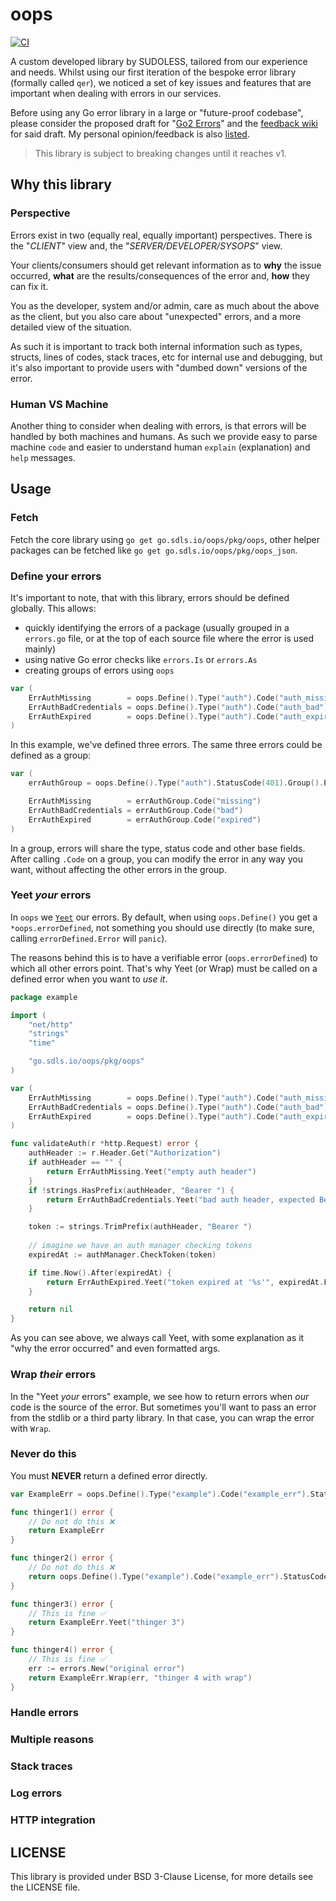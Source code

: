 # oops

[![CI](https://github.com/sudoless/oops/actions/workflows/ci.yaml/badge.svg)](https://github.com/sudoless/oops/actions/workflows/ci.yaml)

A custom developed library by SUDOLESS, tailored from our experience and needs.
Whilst using our first iteration of the bespoke error library (formally called `qer`), we noticed
a set of key issues and features that are important when dealing with errors in our services.

Before using any Go error library in a large or "future-proof codebase", please consider the proposed draft for
"[Go2 Errors](https://go.googlesource.com/proposal/+/master/design/go2draft.md)" and the
[feedback wiki](https://github.com/golang/go/wiki/Go2ErrorHandlingFeedback) for said draft. My personal opinion/feedback
is also [listed](https://gist.github.com/cpl/54ed073e20f03fb6f95257037d311420).

> This library is subject to breaking changes until it reaches v1.

## Why this library

### Perspective

Errors exist in two (equally real, equally important) perspectives. There is the "_CLIENT_" view and,
the "_SERVER/DEVELOPER/SYSOPS_" view.

Your clients/consumers should get relevant information as to **why**
the issue occurred, **what** are the results/consequences of the error and, **how** they can fix it.

You as the developer, system and/or admin, care as much about the above as the client, but you also care
about "unexpected" errors, and a more detailed view of the situation.

As such it is important to track  both internal information such as types, structs, lines of codes,
stack traces, etc for internal use and debugging, but it's also important to provide users with
"dumbed down" versions of the error.

### Human VS Machine

Another thing to consider when dealing with errors, is that errors will be handled by both machines and
humans. As such we provide easy to parse machine `code` and easier to understand human `explain`
(explanation) and `help` messages.

## Usage

### Fetch

Fetch the core library using `go get go.sdls.io/oops/pkg/oops`, other helper packages can be fetched like `go get go.sdls.io/oops/pkg/oops_json`.

### Define your errors

It's important to note, that with this library, errors should be defined globally. This allows:
- quickly identifying the errors of a package (usually grouped in a `errors.go` file, or at the top of each source file where the error is used mainly)
- using native Go error checks like `errors.Is` or `errors.As`
- creating groups of errors using `oops`

```go
var (
	ErrAuthMissing        = oops.Define().Type("auth").Code("auth_missing").StatusCode(401)
	ErrAuthBadCredentials = oops.Define().Type("auth").Code("auth_bad").StatusCode(401)
	ErrAuthExpired        = oops.Define().Type("auth").Code("auth_expired").StatusCode(401)
)
```

In this example, we've defined three errors. The same three errors could be defined as a group:

```go
var (
    errAuthGroup = oops.Define().Type("auth").StatusCode(401).Group().PrefixCode("auth_")

    ErrAuthMissing        = errAuthGroup.Code("missing")
    ErrAuthBadCredentials = errAuthGroup.Code("bad")
    ErrAuthExpired        = errAuthGroup.Code("expired")
)
```

In a group, errors will share the type, status code and other base fields. After calling `.Code` on a group, you can
modify the error in any way you want, without affecting the other errors in the group.

### Yeet *your* errors

In `oops` we [`Yeet`](https://youtu.be/D8KxdXEBkhw) our errors. By default, when using `oops.Define()` you get
a `*oops.errorDefined`, not something you should use directly (to make sure, calling `errorDefined.Error` will `panic`).

The reasons behind this is to have a verifiable error (`oops.errorDefined`) to which all other errors point. That's why
Yeet (or Wrap) must be called on a defined error when you want to _use it_.

```go
package example

import (
	"net/http"
	"strings"
	"time"

	"go.sdls.io/oops/pkg/oops"
)

var (
	ErrAuthMissing        = oops.Define().Type("auth").Code("auth_missing").StatusCode(401)
	ErrAuthBadCredentials = oops.Define().Type("auth").Code("auth_bad").StatusCode(401)
	ErrAuthExpired        = oops.Define().Type("auth").Code("auth_expired").StatusCode(401)
)

func validateAuth(r *http.Request) error {
	authHeader := r.Header.Get("Authorization")
	if authHeader == "" {
		return ErrAuthMissing.Yeet("empty auth header")
	}
	if !strings.HasPrefix(authHeader, "Bearer ") {
		return ErrAuthBadCredentials.Yeet("bad auth header, expected Bearer")
	}

	token := strings.TrimPrefix(authHeader, "Bearer ")
	
	// imagine we have an auth manager checking tokens
	expiredAt := authManager.CheckToken(token)

	if time.Now().After(expiredAt) {
		return ErrAuthExpired.Yeet("token expired at '%s'", expiredAt.Format(time.RFC3339))
	}

	return nil
}
```

As you can see above, we always call Yeet, with some explanation as it "why the error occurred" and even formatted args.


### Wrap *their* errors

In the "Yeet *your* errors" example, we see how to return errors when _our_ code is the source of the error. But
sometimes you'll want to pass an error from the stdlib or a third party library. In that case, you can wrap the error
with `Wrap`.


### Never do this

You must **NEVER** return a defined error directly.

```go
var ExampleErr = oops.Define().Type("example").Code("example_err").StatusCode(500)

func thinger1() error {
    // Do not do this ❌
    return ExampleErr
}

func thinger2() error {
    // Do not do this ❌
	return oops.Define().Type("example").Code("example_err").StatusCode(500)
}

func thinger3() error {
    // This is fine ✅
    return ExampleErr.Yeet("thinger 3")
}

func thinger4() error {
    // This is fine ✅
	err := errors.New("original error")
    return ExampleErr.Wrap(err, "thinger 4 with wrap")
}
```

### Handle errors


### Multiple reasons


### Stack traces


### Log errors



### HTTP integration


## LICENSE

This library is provided under BSD 3-Clause License, for more details see the LICENSE file.

